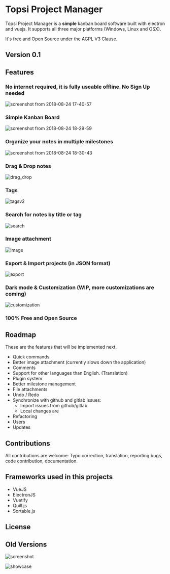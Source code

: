 # Topsi Project Manager
Topsi Project Manager is a **simple** kanban board software built with electron and vuejs. It supports all three major platforms (Windows, Linux and OSX).

It's free and Open Source under the AGPL V3 Clause.

## Version 0.1

## Features
### **No** internet required, it is fully useable offline. **No** Sign Up needed
![screenshot from 2018-08-24 17-40-57](https://user-images.githubusercontent.com/2964165/44611105-6e920e00-a7cd-11e8-99d3-fa9d172e1fd7.png)

### Simple Kanban Board
![screenshot from 2018-08-24 18-29-59](https://user-images.githubusercontent.com/2964165/44611113-7b166680-a7cd-11e8-8909-077bd7ec87c7.png) 

### Organize your notes in multiple milestones
![screenshot from 2018-08-24 18-30-43](https://user-images.githubusercontent.com/2964165/44611155-ad27c880-a7cd-11e8-89fa-acf0dea717cb.png)

### Drag & Drop notes
![drag_drop](https://user-images.githubusercontent.com/2964165/44611998-c1ba8f80-a7d2-11e8-9675-30ac9bc203e4.gif)

### Tags
![tagsv2](https://user-images.githubusercontent.com/2964165/44611830-b6b32f80-a7d1-11e8-91d3-66175c503978.gif)

### Search for notes by title or tag
![search](https://user-images.githubusercontent.com/2964165/44611789-63d97800-a7d1-11e8-9410-cef3776b779b.gif)

### Image attachment
![image](https://user-images.githubusercontent.com/2964165/44611858-de09fc80-a7d1-11e8-90a1-f0b3a695e108.gif)

### Export & Import projects (in JSON format)
![export](https://user-images.githubusercontent.com/2964165/44611163-b87af400-a7cd-11e8-8364-1424e3d24682.png)

### Dark mode & Customization (WIP, more customizations are coming)
![customization](https://user-images.githubusercontent.com/2964165/44611545-aac66e00-a7cf-11e8-8de5-83e888181712.gif)

### 100% Free and Open Source

## Roadmap
These are the features that will be implemented next.
- Quick commands
- Better image attachment (currently slows down the application)
- Comments
- Support for other languages than English. (Translation)
- Plugin system
- Better milestone management
- File attachments
- Undo / Redo
- Synchronize with github and gitlab issues: 
	- Import issues from github/gitlab
	- Local changes are 
- Refactoring
- Users
- Updates

## Contributions
All contributions are welcome: Typo correction, translation, reporting bugs, code contribution, documentation. 

## Frameworks used in this projects
- VueJS
- ElectronJS
- Vuetify
- Quill.js
- Sortable.js

## License

## Old Versions

![screenshot](https://user-images.githubusercontent.com/2964165/44429207-ac402e00-a564-11e8-86d0-71cd9c46b2b5.png)

![showcase](https://user-images.githubusercontent.com/2964165/44236272-6822e700-a17a-11e8-8526-895b5ab69473.gif)
